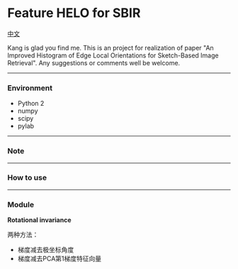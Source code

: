 # Feature HELO for SBIR

[中文](https://github.com/KangCai/An-Improved-Histogram-of-Edge-Local-Orientations-for-Sketch-Based-Image-Retrieval/blob/master/README_zh_CN.md)

Kang is glad you find me. This is an project for realization of paper "An Improved Histogram of Edge Local 
Orientations for Sketch-Based Image Retrieval". Any suggestions or comments well be welcome.

---

### Environment

* Python 2
* numpy
* scipy
* pylab

---

### Note

---

### How to use

---

### Module

**Rotational invariance**

两种方法：

* 梯度减去极坐标角度
* 梯度减去PCA第1梯度特征向量

